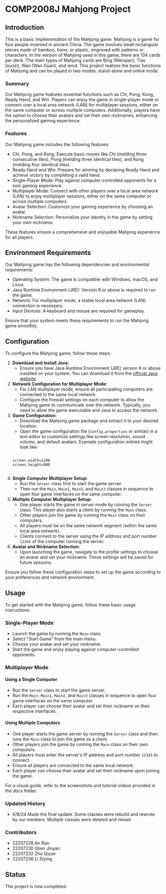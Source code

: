 # COMP2008J Mahjong Project

<h2>Introduction</h2>

<p>This is a basic implementation of the Mahjong game. Mahjong is a game for four people invented in ancient China. The game involves small rectangular pieces made of bamboo, bone, or plastic, engraved with patterns or characters. In the version of Mahjong used in this game, there are 134 cards per deck. The main types of Mahjong cards are Bing (Wenqian), Tiao (suozi), Wan (Wan Guan), and wind. This project realizes the basic functions of Mahjong and can be played in two modes: stand-alone and online mode.</p>

<h3>Summary</h3>

<p>Our Mahjong game features essential functions such as Chi, Pong, Kong, Ready Hand, and Win. Players can enjoy the game in single-player mode or connect over a local area network (LAN) for multiplayer sessions, either on the same computer or across multiple computers. Additionally, players have the option to choose their avatars and set their own nicknames, enhancing the personalized gaming experience.</p>

<h3>Features</h3>

<p>Our Mahjong game includes the following features:</p>

<ul>
    <li>Chi, Pong, and Kong: Execute basic moves like Chi (melding three consecutive tiles), Pong (melding three identical tiles), and Kong (melding four identical tiles).</li>
    <li>Ready Hand and Win: Prepare for winning by declaring Ready Hand and achieve victory by completing a valid hand.</li>
    <li>Single-Player Mode: Play against computer-controlled opponents for a solo gaming experience.</li>
    <li>Multiplayer Mode: Connect with other players over a local area network (LAN) to enjoy multiplayer sessions, either on the same computer or across multiple computers.</li>
    <li>Avatar Selection: Customize your gaming experience by choosing an avatar.</li>
    <li>Nickname Selection: Personalize your identity in the game by setting your own nickname.</li>
</ul>
<p>These features ensure a comprehensive and enjoyable Mahjong experience for all players.</p>

<h2>Environment Requirements</h2>

<p>Our Mahjong game  has the following dependencies and environmental requirements:</p>

<ul>
    <li>Operating System: The game is compatible with Windows, macOS, and Linux.</li>
    <li>Java Runtime Environment (JRE): Version 8 or above is required to run the game.</li>
    <li>Network: For multiplayer mode, a stable local area network (LAN) connection is necessary.</li>
    <li>Input Devices: A keyboard and mouse are required for gameplay.</li>
</ul>
<p>Ensure that your system meets these requirements to run the Mahjong game smoothly.</p>

<h2>Configuration</h2>

<p>To configure the Mahjong game, follow these steps:</p>

<ol>
    <li>
        <strong>Download and Install Java:</strong>
        <ul>
            <li>Ensure you have Java Runtime Environment (JRE) version 8 or above installed on your system. You can download it from the <a href="https://www.java.com/en/download/">official Java website</a>.</li>
        </ul>
    </li>
    <li>
        <strong>Network Configuration for Multiplayer Mode:</strong>
        <ul>
            <li>For LAN multiplayer mode, ensure all participating computers are connected to the same local network.</li>
            <li>Configure the firewall settings on each computer to allow the Mahjong game to communicate over the network. Typically, you need to allow the game executable and Java to access the network.</li>
        </ul>
    </li>
    <li>
        <strong>Game Configuration:</strong>
        <ul>
            <li>Download the Mahjong game package and extract it to your desired location.</li>
            <li>Open the game configuration file (<code>config.properties</code> or similar) in a text editor to customize settings like screen resolution, sound volume, and default avatars. Example configuration entries might look like:</li>
        </ul>
        <pre><code>
screen.width=1200
screen.height=800
        </code></pre>
    </li>
    <li>
        <strong>Single Computer Multiplayer Setup:</strong>
        <ul>
            <li>Run the <code>Server</code> class first to start the game server.</li>
            <li>Then run the <code>Main</code>, <code>Main1</code>, <code>Main2</code>, and <code>Main3</code> classes in sequence to open four game interfaces on the same computer.</li>
        </ul>
    </li>
    <li>
        <strong>Multiple Computer Multiplayer Setup:</strong>
        <ul>
            <li>One player starts the game in server mode by running the <code>Server</code> class. This player also starts a client by running the <code>Main</code> class.</li>
            <li>Other players join the game by running the <code>Main</code> class on their computers.</li>
            <li>All players must be on the same network segment (within the same local area network).</li>
            <li>Clients connect to the server using the IP address and port number <code>12345</code> of the computer running the server.</li>
        </ul>
    </li>
    <li>
        <strong>Avatar and Nickname Selection:</strong>
        <ul>
            <li>Upon launching the game, navigate to the profile settings to choose an avatar and set your nickname. These settings will be saved for future sessions.</li>
        </ul>
    </li>
</ol>

<p>Ensure you follow these configuration steps to set up the game according to your preferences and network environment.</p>

<h2>Usage</h2>

<p>To get started with the Mahjong game, follow these basic usage instructions:</p>

<h3>Single-Player Mode</h3>
<ul>
    <li>Launch the game by running the <code>Main</code> class.</li>
    <li>Select "Start Game" from the main menu.</li>
    <li>Choose your avatar and set your nickname.</li>
    <li>Start the game and enjoy playing against computer-controlled opponents.</li>
</ul>

<h3>Multiplayer Mode</h3>
<h4>Using a Single Computer</h4>
<ul>
    <li>Run the <code>Server</code> class to start the game server.</li>
    <li>Run the <code>Main</code>, <code>Main1</code>, <code>Main2</code>, and <code>Main3</code> classes in sequence to open four game interfaces on the same computer.</li>
    <li>Each player can choose their avatar and set their nickname on their respective interfaces.</li>
</ul>

<h4>Using Multiple Computers</h4>
<ul>
    <li>One player starts the game server by running the <code>Server</code> class and then runs the <code>Main</code> class to join the game as a client.</li>
    <li>Other players join the game by running the <code>Main</code> class on their own computers.</li>
    <li>All players must enter the server's IP address and port number <code>12345</code> to connect.</li>
    <li>Ensure all players are connected to the same local network.</li>
    <li>Each player can choose their avatar and set their nickname upon joining the game.</li>
</ul>

<p>For a visual guide, refer to the screenshots and tutorial videos provided in the <em>docs</em> folder.</p>
<h3>Updated History</h3>
<ul>
    <li>6/8/24 Made the final update. Some classes were rebuild and rewrote by our menbers. Multiple classes were deleted and reload.</li>
</ul>
<h3>Contributors</h3>
<ul>
    <li>22207228 An Ran</li>
    <li>22207230 Shen Jinyan</li>
    <li>22207232 Zhu Qiyue</li>
    <li>22207236 Li Siying</li>
</ul>

<h2>Status</h2>

<p>The project is now completed.</p>

